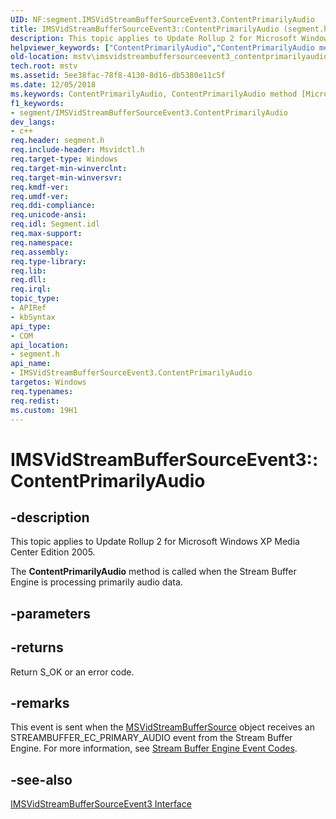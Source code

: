 ```yaml
---
UID: NF:segment.IMSVidStreamBufferSourceEvent3.ContentPrimarilyAudio
title: IMSVidStreamBufferSourceEvent3::ContentPrimarilyAudio (segment.h)
description: This topic applies to Update Rollup 2 for Microsoft Windows XP Media Center Edition 2005.helpviewer_keywords: ["ContentPrimarilyAudio","ContentPrimarilyAudio method [Microsoft TV Technologies]","ContentPrimarilyAudio method [Microsoft TV Technologies]","IMSVidStreamBufferSourceEvent3 interface","IMSVidStreamBufferSourceEvent3 interface [Microsoft TV Technologies]","ContentPrimarilyAudio method","IMSVidStreamBufferSourceEvent3.ContentPrimarilyAudio","IMSVidStreamBufferSourceEvent3::ContentPrimarilyAudio","IMSVidStreamBufferSourceEvent3ContentPrimarilyAudio","mstv.imsvidstreambuffersourceevent3_contentprimarilyaudio","segment/IMSVidStreamBufferSourceEvent3::ContentPrimarilyAudio"]
old-location: mstv\imsvidstreambuffersourceevent3_contentprimarilyaudio.htm
tech.root: mstv
ms.assetid: 5ee38fac-78f8-4130-8d16-db5380e11c5f
ms.date: 12/05/2018
ms.keywords: ContentPrimarilyAudio, ContentPrimarilyAudio method [Microsoft TV Technologies], ContentPrimarilyAudio method [Microsoft TV Technologies],IMSVidStreamBufferSourceEvent3 interface, IMSVidStreamBufferSourceEvent3 interface [Microsoft TV Technologies],ContentPrimarilyAudio method, IMSVidStreamBufferSourceEvent3.ContentPrimarilyAudio, IMSVidStreamBufferSourceEvent3::ContentPrimarilyAudio, IMSVidStreamBufferSourceEvent3ContentPrimarilyAudio, mstv.imsvidstreambuffersourceevent3_contentprimarilyaudio, segment/IMSVidStreamBufferSourceEvent3::ContentPrimarilyAudio
f1_keywords:
- segment/IMSVidStreamBufferSourceEvent3.ContentPrimarilyAudio
dev_langs:
- c++
req.header: segment.h
req.include-header: Msvidctl.h
req.target-type: Windows
req.target-min-winverclnt: 
req.target-min-winversvr: 
req.kmdf-ver: 
req.umdf-ver: 
req.ddi-compliance: 
req.unicode-ansi: 
req.idl: Segment.idl
req.max-support: 
req.namespace: 
req.assembly: 
req.type-library: 
req.lib: 
req.dll: 
req.irql: 
topic_type:
- APIRef
- kbSyntax
api_type:
- COM
api_location:
- segment.h
api_name:
- IMSVidStreamBufferSourceEvent3.ContentPrimarilyAudio
targetos: Windows
req.typenames: 
req.redist: 
ms.custom: 19H1
---
```


# IMSVidStreamBufferSourceEvent3::ContentPrimarilyAudio


## -description



This topic applies to Update Rollup 2 for Microsoft Windows XP Media Center Edition 2005.
        



The <b>ContentPrimarilyAudio</b> method is called when the Stream Buffer Engine is processing primarily audio data.


## -parameters






## -returns



Return S_OK or an error code.




## -remarks



This event is sent when the <a href="https://docs.microsoft.com/previous-versions/windows/desktop/legacy/dd695136(v=vs.85)">MSVidStreamBufferSource</a> object receives an STREAMBUFFER_EC_PRIMARY_AUDIO event from the Stream Buffer Engine. For more information, see <a href="https://docs.microsoft.com/previous-versions/windows/desktop/mstv/stream-buffer-engine-codes">Stream Buffer Engine Event Codes</a>.




## -see-also




<a href="https://docs.microsoft.com/windows/desktop/api/segment/nn-segment-imsvidstreambuffersourceevent3">IMSVidStreamBufferSourceEvent3 Interface</a>
 

 

